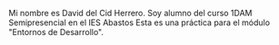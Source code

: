 Mi nombre es David del Cid Herrero.
Soy alumno del curso 1DAM Semipresencial en el IES Abastos
Esta es una práctica para el módulo "Entornos de Desarrollo". 
